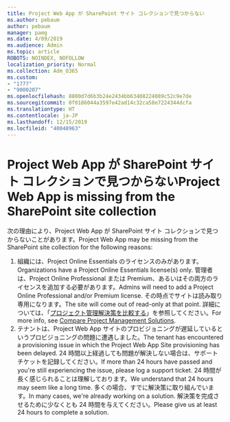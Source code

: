 ```yaml
---
title: Project Web App が SharePoint サイト コレクションで見つからない
ms.author: pebaum
author: pebaum
manager: pamg
ms.date: 4/09/2019
ms.audience: Admin
ms.topic: article
ROBOTS: NOINDEX, NOFOLLOW
localization_priority: Normal
ms.collection: Adm_O365
ms.custom:
- "1777"
- "9000207"
ms.openlocfilehash: 8800d7d6b3b24e2434bb63408224089c52c9e7de
ms.sourcegitcommit: 0f0186044a3597e42ad14c32ca58e7224344dcfa
ms.translationtype: HT
ms.contentlocale: ja-JP
ms.lasthandoff: 12/15/2019
ms.locfileid: "40048963"
---
```

# <a name="project-web-app-is-missing-from-the-sharepoint-site-collection"></a><span data-ttu-id="88ac3-102">Project Web App が SharePoint サイト コレクションで見つからない</span><span class="sxs-lookup"><span data-stu-id="88ac3-102">Project Web App is missing from the SharePoint site collection</span></span>

<span data-ttu-id="88ac3-103">次の理由により、Project Web App が SharePoint サイト コレクションで見つからないことがあります。</span><span class="sxs-lookup"><span data-stu-id="88ac3-103">Project Web App may be missing from the SharePoint site collection for the following reasons:</span></span>

1. <span data-ttu-id="88ac3-104">組織には、Project Online Essentials のライセンスのみがあります。</span><span class="sxs-lookup"><span data-stu-id="88ac3-104">Organizations have a Project Online Essentials license(s) only.</span></span> <span data-ttu-id="88ac3-105">管理者は、Project Online Professional または Premium、あるいはその両方のライセンスを追加する必要があります。</span><span class="sxs-lookup"><span data-stu-id="88ac3-105">Admins will need to add a Project Online Professional and/or Premium license.</span></span> <span data-ttu-id="88ac3-106">その時点でサイトは読み取り専用になります。</span><span class="sxs-lookup"><span data-stu-id="88ac3-106">The site will come out of read-only at that point.</span></span> <span data-ttu-id="88ac3-107">詳細については、「[プロジェクト管理解決策を比較する](https://products.office.com/project/compare-microsoft-project-management-software?tab=1)」を参照してください。</span><span class="sxs-lookup"><span data-stu-id="88ac3-107">For more info, see [Compare Project Management Solutions](https://products.office.com/project/compare-microsoft-project-management-software?tab=1).</span></span>
2. <span data-ttu-id="88ac3-108">テナントは、Project Web App サイトのプロビジョニングが遅延しているというプロビジョニングの問題に遭遇しました。</span><span class="sxs-lookup"><span data-stu-id="88ac3-108">The tenant has encountered a provisioning issue in which the Project Web App Site provisioning has been delayed.</span></span> <span data-ttu-id="88ac3-109">24 時間以上経過しても問題が解決しない場合は、サポート チケットを記録してください。</span><span class="sxs-lookup"><span data-stu-id="88ac3-109">If more than 24 hours have passed and you're still experiencing the issue, please log a support ticket.</span></span> <span data-ttu-id="88ac3-110">24 時間が長く感じられることは理解しております。</span><span class="sxs-lookup"><span data-stu-id="88ac3-110">We understand that 24 hours may seem like a long time.</span></span> <span data-ttu-id="88ac3-111">多くの場合、すでに解決策に取り組んでいます。</span><span class="sxs-lookup"><span data-stu-id="88ac3-111">In many cases, we're already working on a solution.</span></span> <span data-ttu-id="88ac3-112">解決策を完成させるために少なくとも 24 時間を与えてください。</span><span class="sxs-lookup"><span data-stu-id="88ac3-112">Please give us at least 24 hours to complete a solution.</span></span>
